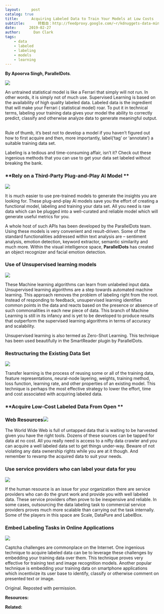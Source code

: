 ```yaml
---
layout:     post
catalog: true
title:      Acquiring Labeled Data to Train Your Models at Low Costs
subtitle:      转载自：http://feedproxy.google.com/~r/kdnuggets-data-mining-analytics/~3/EWmSOmGd98Y/labeled-data-train-models.html
date:      2019-02-27
author:      Dan Clark
tags:
    - data
    - labeled
    - labeling
    - models
    - learning
---
```


**By Apoorva Singh, ParallelDots**.

![](https://blog.paralleldots.com/wp-content/uploads/2018/12/robot-2301646_1280.jpg)


An untrained statistical model is like a Ferrari that simply will not run. In other words, it is simply not of much use. Supervised Learning is based on the availability of high quality labeled data. Labeled data is the ingredient that will make your Ferrari ( statistical model) roar. To put it in technical terms, labeling your training data gives your model the ability to correctly predict, classify and otherwise analyze data to generate meaningful output.    

Rule of thumb, it’s best not to develop a model if you haven’t figured out how to first acquire and then, more importantly, label(‘tag’ or ‘annotate’) a suitable training data set. 

Labeling is a tedious and time-consuming affair, isn’t it? Check out these ingenious methods that you can use to get your data set labeled without breaking the bank.

### **Rely on a Third-Party Plug-and-Play AI Model **

![](https://blog.paralleldots.com/wp-content/uploads/2018/12/black-and-white-blurred-background-cables-1426702.jpg)


It is much easier to use pre-trained models to generate the insights you are looking for. These plug-and-play AI models save you the effort of creating a functional model, labeling and training your data set. All you need is raw data which can be plugged into a well-curated and reliable model which will generate useful metrics for you. 

A whole host of such APIs has been developed by the ParallelDots team. Using these models is very convenient and result-driven. Some of the standard functionalities addressed within text analysis are – sentiment analysis, emotion detection, keyword extractor, semantic similarity and much more. Within the visual intelligence space, **ParallelDots** has created an object recognizer and facial emotion detection. 

### **Use of Unsupervised learning models**

![](https://blog.paralleldots.com/wp-content/uploads/2018/12/data.jpeg)


These Machine learning algorithms can learn from unlabeled input data. Unsupervised learning algorithms are a step towards automated machine learning. This approach removes the problem of labeling right from the root. Instead of responding to feedback, unsupervised learning identifies common points in the data and reacts based on the presence or absence of such commonalities in each new piece of data. This branch of Machine Learning is still in its infancy and is yet to be developed to produce results that outperform the supervised learning algorithms in terms of accuracy and scalability.

Unsupervised learning is also termed as Zero-Shot Learning. This technique has been used beautifully in the SmartReader plugin by ParallelDots.

### **Restructuring the Existing Data Set**

![](https://blog.paralleldots.com/wp-content/uploads/2018/12/Text-placeholder.png)



Transfer learning is the process of reusing some or all of the training data, feature representations, neural-node layering, weights, training method, loss function, learning rate, and other properties of an existing model. This technique is perhaps the most effective strategy to lower the effort, time and cost associated with acquiring labeled data.

### **Acquire Low-Cost Labeled Data From Open **

### **Web Resources**![](https://blog.paralleldots.com/wp-content/uploads/2018/12/analysis-business-business-people-1547470.jpg)


The World Wide Web is full of untapped data that is waiting to be harvested given you have the right tools. Dozens of these sources can be tapped for data at no cost. All you really need is access to a nifty data crawler and you can acquire a well labeled data set to get things under-way. Beware of not violating any data ownership rights while you are at it though. And remember to revamp the acquired data to suit your needs. 

### **Use service providers who can label your data for you**

![](https://blog.paralleldots.com/wp-content/uploads/2018/12/action-ai-android-595804.jpg)


If the human resource is an issue for your organization there are service providers who can do the grunt work and provide you with well labeled data. These service providers often prove to be inexpensive and reliable. In some cases, outsourcing the data labeling task to commercial service providers proves much more scalable than carrying out the task internally. Some of the players in this space are Scale, DataPure and LabelBox.

### **Embed Labeling Tasks in Online Applications**

![](https://blog.paralleldots.com/wp-content/uploads/2018/12/captcha-202234_1280.png)


Captcha challenges are commonplace on the Internet. One ingenious technique to acquire labeled data can be to leverage these challenges by embedding your training data over them. This technique proves very effective for training text and image recognition models. Another popular technique is embedding your training data on smartphone applications which incentivize its user base to identify, classify or otherwise comment on presented text or image.

Original. Reposted with permission.

**Resources:**

**Related:**


